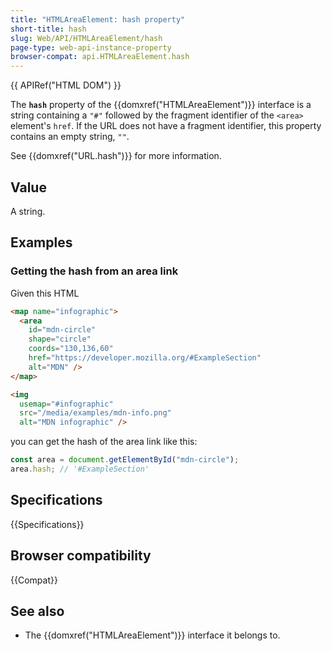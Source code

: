 ```yaml
---
title: "HTMLAreaElement: hash property"
short-title: hash
slug: Web/API/HTMLAreaElement/hash
page-type: web-api-instance-property
browser-compat: api.HTMLAreaElement.hash
---
```


{{ APIRef("HTML DOM") }}

The **`hash`** property of the {{domxref("HTMLAreaElement")}} interface is a string containing a `"#"` followed by the fragment identifier of the `<area>` element's `href`. If the URL does not have a fragment identifier, this property contains an empty string, `""`.

See {{domxref("URL.hash")}} for more information.

## Value

A string.

## Examples

### Getting the hash from an area link

Given this HTML

```html
<map name="infographic">
  <area
    id="mdn-circle"
    shape="circle"
    coords="130,136,60"
    href="https://developer.mozilla.org/#ExampleSection"
    alt="MDN" />
</map>

<img
  usemap="#infographic"
  src="/media/examples/mdn-info.png"
  alt="MDN infographic" />
```

you can get the hash of the area link like this:

```js
const area = document.getElementById("mdn-circle");
area.hash; // '#ExampleSection'
```

## Specifications

{{Specifications}}

## Browser compatibility

{{Compat}}

## See also

- The {{domxref("HTMLAreaElement")}} interface it belongs to.

